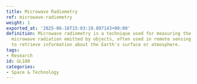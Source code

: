 ```yaml
---
title: Microwave Radiometry
ref: microwave-radiometry
weight: 1
exported_at: '2025-06-16T15:03:19.897143+00:00'
definition: Microwave radiometry is a technique used for measuring the intensity of
  microwave radiation emitted by objects, often used in remote sensing applications
  to retrieve information about the Earth's surface or atmosphere.
tags:
- Research
id: GL180
categories:
- Space & Technology
---
```



